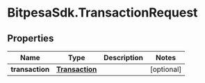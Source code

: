 # BitpesaSdk.TransactionRequest

## Properties
Name | Type | Description | Notes
------------ | ------------- | ------------- | -------------
**transaction** | [**Transaction**](Transaction.md) |  | [optional] 



